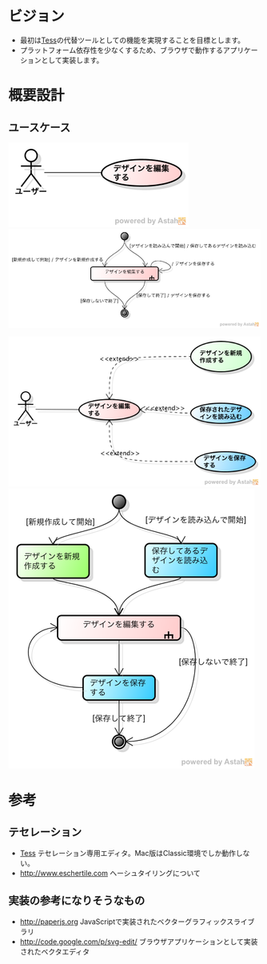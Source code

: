 # ビジョン

* 最初は[Tess](http://www.peda.com/tess/)の代替ツールとしての機能を実現することを目標とします。
* プラットフォーム依存性を少なくするため、ブラウザで動作するアプリケーションとして実装します。

# 概要設計

## ユースケース

![Overview](figures/jtess/Overview/01_UseCase.png)
![Overview](figures/jtess/Overview/01_Activity.png)


![Overview](figures/jtess/Overview/02_UseCase_Overview.png)
![Overview](figures/jtess/Overview/02_Activity_Overview.png)


# 参考

## テセレーション

* [Tess](http://www.peda.com/tess/)
  テセレーション専用エディタ。Mac版はClassic環境でしか動作しない。
* http://www.eschertile.com
  ヘーシュタイリングについて

## 実装の参考になりそうなもの

* http://paperjs.org
  JavaScriptで実装されたベクターグラフィックスライブラリ
* http://code.google.com/p/svg-edit/
  ブラウザアプリケーションとして実装されたベクタエディタ
